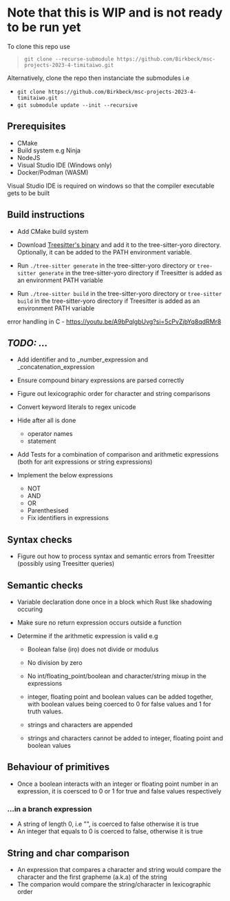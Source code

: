 # Note that this is WIP and is not ready to be run yet

To clone this repo use 
>```git clone --recurse-submodule https://github.com/Birkbeck/msc-projects-2023-4-timitaiwo.git```

Alternatively, clone the repo then instanciate the submodules i.e 
- ```git clone https://github.com/Birkbeck/msc-projects-2023-4-timitaiwo.git```
- ```git submodule update --init --recursive```


## Prerequisites
- CMake
- Build system e.g Ninja
- NodeJS
- Visual Studio IDE (Windows only)
- Docker/Podman (WASM)

Visual Studio IDE is required on windows so that the compiler executable gets to be built


## Build instructions

- Add CMake build system

- Download [Treesitter's binary](https://github.com/tree-sitter/tree-sitter/releases) and add it to the tree-sitter-yoro directory. Optionally, it can be added to the PATH environment variable.

- Run ```./tree-sitter generate``` in the tree-sitter-yoro directory or ```tree-sitter generate``` in the tree-sitter-yoro directory if Treesitter is added as an environment PATH variable

- Run ```./tree-sitter build``` in the tree-sitter-yoro directory or ```tree-sitter build``` in the tree-sitter-yoro directory if Treesitter is added as an environment PATH variable

error handling in C - https://youtu.be/A9bPqlgbUvg?si=5cPvZjbYq8qdRMr8 

## *TODO: ...*
- Add identifier and to _number_expression and _concatenation_expression
- Ensure compound binary expressions are parsed correctly

- Figure out lexicographic order for character and string comparisons
- Convert keyword literals to regex unicode 

- Hide after all is done
    - operator names
    - statement

- Add Tests for a combination of comparison and arithmetic expressions (both for arit expressions or string expressions)

- Implement the below expressions
    - NOT
    - AND
    - OR 
    - Parenthesised
    - Fix identifiers in expressions

## Syntax checks
- Figure out how to process syntax and semantic errors from Treesitter (possibly using Treesitter queries)

## Semantic checks
- Variable declaration done once in a block which Rust like shadowing occuring
- Make sure no return expression occurs outside a function

- Determine if the arithmetic expression is valid e.g
    - Boolean false (irọ) does not divide or modulus
    - No division by zero
    
    - No int/floating_point/boolean and character/string mixup in the expressions
    
    - integer, floating point and boolean values can be added together, with boolean values being coerced to 0 for false values and 1 for truth values.
    - strings and characters are appended
    - strings and characters cannot be added to integer, floating point and boolean values


## Behaviour of primitives
- Once a boolean interacts with an integer or floating point number in an expression, it is coersced to 0 or 1 for true and false values respectively

### ...in a branch expression
- A string of length 0, i.e "", is coerced to false otherwise it is true
- An integer that equals to 0 is coerced to false, otherwise it is true


## String and char comparison
- An expression that compares a character and string would compare the character and the first grapheme (a.k.a) of the string
- The comparion would compare the string/character in lexicographic order





